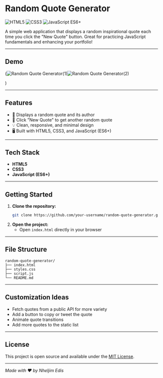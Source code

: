 # Random Quote Generator
![HTML5](https://img.shields.io/badge/HTML5-E34F26?style=flat-square&logo=html5&logoColor=white)
![CSS3](https://img.shields.io/badge/CSS3-1572B6?style=flat-square&logo=css3&logoColor=white)
![JavaScript ES6+](https://img.shields.io/badge/JavaScript-ES6%2B-F7DF1E?style=flat-square&logo=javascript&logoColor=black)


A simple web application that displays a random inspirational quote each time you click the "New Quote" button. Great for practicing JavaScript fundamentals and enhancing your portfolio!

---

## Demo

(![Random Quote Generator(1)](https://github.com/user-attachments/assets/e6ead404-b337-41bd-86d8-5090960cc069)![Random Quote Generator(2)](https://github.com/user-attachments/assets/c19b2185-ce7e-4fb8-96b8-4bd88e91aede)

)

---

## Features

- 🎲 Displays a random quote and its author
- 🔁 Click "New Quote" to get another random quote
- 💡 Clean, responsive, and minimal design
- 🖥️ Built with HTML5, CSS3, and JavaScript (ES6+)

---

## Tech Stack
- **HTML5**
- **CSS3**
- **JavaScript (ES6+)**
---

## Getting Started

1. **Clone the repository:**
   ```bash
   git clone https://github.com/your-username/random-quote-generator.git
   ```
2. **Open the project:**
   - Open `index.html` directly in your browser

---

## File Structure

```
random-quote-generator/
├── index.html
├── styles.css
├── script.js
└── README.md
```

---

## Customization Ideas

- Fetch quotes from a public API for more variety
- Add a button to copy or tweet the quote
- Animate quote transitions
- Add more quotes to the static list

---

## License

This project is open source and available under the [MIT License](LICENSE).

---

*Made with ❤️ by Nheljim Edis*
